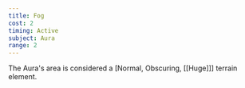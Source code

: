 ```yaml
---
title: Fog
cost: 2
timing: Active
subject: Aura
range: 2
---
```

The Aura's area is considered a [Normal, Obscuring, [[Huge]]] terrain element.